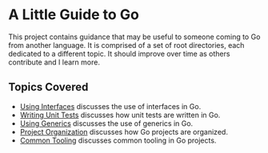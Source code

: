 # A Little Guide to Go

This project contains guidance that may be useful to someone coming to Go from another language. It is comprised of a set of root directories, each dedicated to a different topic. It should improve over time as others contribute and I learn more.

## Topics Covered

- [Using Interfaces][] discusses the use of interfaces in Go.
- [Writing Unit Tests][] discusses how unit tests are written in Go.
- [Using Generics][] discusses the use of generics in Go.
- [Project Organization][] discusses how Go projects are organized.
- [Common Tooling][] discusses common tooling in Go projects.

[common tooling]: ./common-tooling/README.md
[project organization]: ./project-organization/README.md
[using generics]: ./using-generics/README.md
[using interfaces]: ./using-interfaces/README.md
[writing unit tests]: ./writing-unit-tests/README.md
